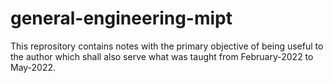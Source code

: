 # general-engineering-mipt

This reprository contains notes with the primary objective of being useful to the author which shall also serve what was taught from February-2022 to May-2022.
